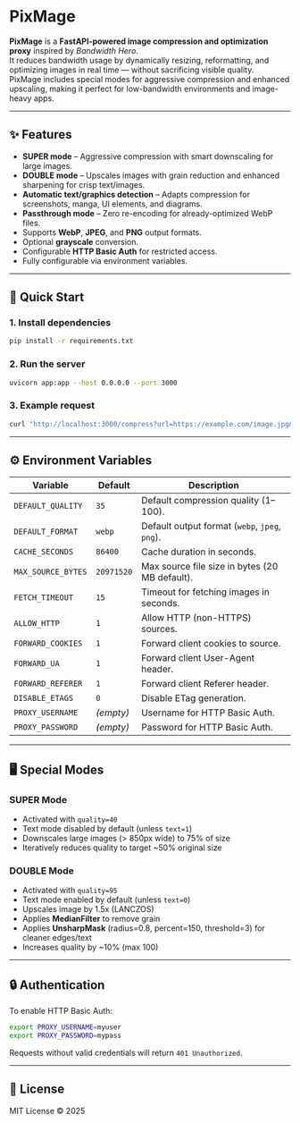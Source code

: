 # PixMage

**PixMage** is a **FastAPI-powered image compression and optimization proxy** inspired by *Bandwidth Hero*.  
It reduces bandwidth usage by dynamically resizing, reformatting, and optimizing images in real time — without sacrificing visible quality.  
PixMage includes special modes for aggressive compression and enhanced upscaling, making it perfect for low-bandwidth environments and image-heavy apps.

---

## ✨ Features

- **SUPER mode** – Aggressive compression with smart downscaling for large images.
- **DOUBLE mode** – Upscales images with grain reduction and enhanced sharpening for crisp text/images.
- **Automatic text/graphics detection** – Adapts compression for screenshots, manga, UI elements, and diagrams.
- **Passthrough mode** – Zero re-encoding for already-optimized WebP files.
- Supports **WebP**, **JPEG**, and **PNG** output formats.
- Optional **grayscale** conversion.
- Configurable **HTTP Basic Auth** for restricted access.
- Fully configurable via environment variables.

---

## 🚀 Quick Start

### 1. Install dependencies
```bash
pip install -r requirements.txt
````

### 2. Run the server

```bash
uvicorn app:app --host 0.0.0.0 --port 3000
```

### 3. Example request

```bash
curl "http://localhost:3000/compress?url=https://example.com/image.jpg&quality=40&format=webp"
```

---

## ⚙️ Environment Variables

| Variable           | Default    | Description                                    |
| ------------------ | ---------- | ---------------------------------------------- |
| `DEFAULT_QUALITY`  | `35`       | Default compression quality (1–100).           |
| `DEFAULT_FORMAT`   | `webp`     | Default output format (`webp`, `jpeg`, `png`). |
| `CACHE_SECONDS`    | `86400`    | Cache duration in seconds.                     |
| `MAX_SOURCE_BYTES` | `20971520` | Max source file size in bytes (20 MB default). |
| `FETCH_TIMEOUT`    | `15`       | Timeout for fetching images in seconds.        |
| `ALLOW_HTTP`       | `1`        | Allow HTTP (non-HTTPS) sources.                |
| `FORWARD_COOKIES`  | `1`        | Forward client cookies to source.              |
| `FORWARD_UA`       | `1`        | Forward client User-Agent header.              |
| `FORWARD_REFERER`  | `1`        | Forward client Referer header.                 |
| `DISABLE_ETAGS`    | `0`        | Disable ETag generation.                       |
| `PROXY_USERNAME`   | *(empty)*  | Username for HTTP Basic Auth.                  |
| `PROXY_PASSWORD`   | *(empty)*  | Password for HTTP Basic Auth.                  |

---

## 🖥 Special Modes

### SUPER Mode

* Activated with `quality=40`
* Text mode disabled by default (unless `text=1`)
* Downscales large images (> 850px wide) to 75% of size
* Iteratively reduces quality to target \~50% original size

### DOUBLE Mode

* Activated with `quality=95`
* Text mode enabled by default (unless `text=0`)
* Upscales image by 1.5x (LANCZOS)
* Applies **MedianFilter** to remove grain
* Applies **UnsharpMask** (radius=0.8, percent=150, threshold=3) for cleaner edges/text
* Increases quality by \~10% (max 100)

---

## 🔒 Authentication

To enable HTTP Basic Auth:

```bash
export PROXY_USERNAME=myuser
export PROXY_PASSWORD=mypass
```

Requests without valid credentials will return `401 Unauthorized`.

---

## 📜 License

MIT License © 2025